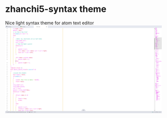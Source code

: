 # zhanchi5-syntax theme

Nice light syntax theme for atom text editor
![A screenshot of your theme](https://github.com/zhanchi5/zhanchi5-syntax/blob/master/%D0%A1%D0%BD%D0%B8%D0%BC%D0%BE%D0%BA%20%D1%8D%D0%BA%D1%80%D0%B0%D0%BD%D0%B0%20%D0%BE%D1%82%202017-06-07%2017-41-56.png)

